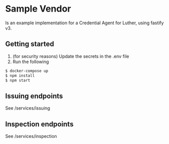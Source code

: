 # Sample Vendor

Is an example implementation for a Credential Agent for Luther, using fastify v3.

## Getting started
1. (for security reasons) Update the secrets in the .env file
2. Run the following
```sh
$ docker-compose up
$ npm install
$ npm start
```

## Issuing endpoints
See /services/issuing

## Inspection endpoints
See /services/inspection
